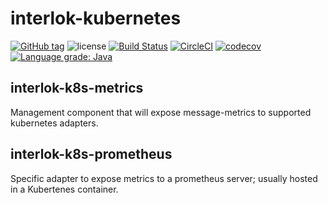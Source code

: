# interlok-kubernetes

[![GitHub tag](https://img.shields.io/github/tag/adaptris/interlok-kubernetes.svg)](https://github.com/adaptris/interlok-kubernetes/tags) ![license](https://img.shields.io/github/license/adaptris/interlok-kubernetes.svg) [![Build Status](https://travis-ci.com/adaptris/interlok-kubernetes.svg?branch=develop)](https://travis-ci.com/adaptris/interlok-kubernetes) [![CircleCI](https://circleci.com/gh/adaptris/interlok-kubernetes/tree/develop.svg?style=svg)](https://circleci.com/gh/adaptris/interlok-kubernetes/tree/develop) [![codecov](https://codecov.io/gh/adaptris/interlok-kubernetes/branch/develop/graph/badge.svg)](https://codecov.io/gh/adaptris/interlok-kubernetes) [![Language grade: Java](https://img.shields.io/lgtm/grade/java/g/adaptris/interlok-kubernetes.svg?logo=lgtm&logoWidth=18)](https://lgtm.com/projects/g/adaptris/interlok-kubernetes/context:java)

## interlok-k8s-metrics
Management component that will expose message-metrics to supported kubernetes adapters.

## interlok-k8s-prometheus
Specific adapter to expose metrics to a prometheus server; usually hosted in a Kubertenes container.
